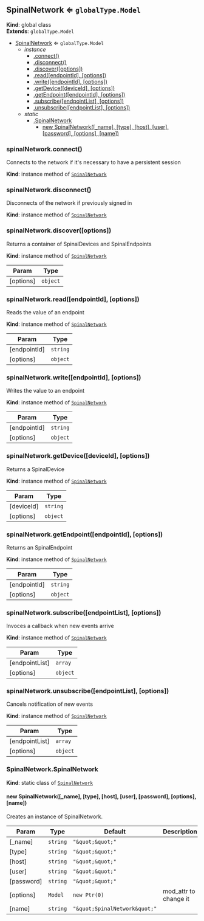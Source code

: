<a name="SpinalNetwork"></a>

## SpinalNetwork ⇐ <code>globalType.Model</code>
**Kind**: global class  
**Extends**: <code>globalType.Model</code>  

* [SpinalNetwork](#SpinalNetwork) ⇐ <code>globalType.Model</code>
    * _instance_
        * [.connect()](#SpinalNetwork+connect)
        * [.disconnect()](#SpinalNetwork+disconnect)
        * [.discover([options])](#SpinalNetwork+discover)
        * [.read([endpointId], [options])](#SpinalNetwork+read)
        * [.write([endpointId], [options])](#SpinalNetwork+write)
        * [.getDevice([deviceId], [options])](#SpinalNetwork+getDevice)
        * [.getEndpoint([endpointId], [options])](#SpinalNetwork+getEndpoint)
        * [.subscribe([endpointList], [options])](#SpinalNetwork+subscribe)
        * [.unsubscribe([endpointList], [options])](#SpinalNetwork+unsubscribe)
    * _static_
        * [.SpinalNetwork](#SpinalNetwork.SpinalNetwork)
            * [new SpinalNetwork([_name], [type], [host], [user], [password], [options], [name])](#new_SpinalNetwork.SpinalNetwork_new)

<a name="SpinalNetwork+connect"></a>

### spinalNetwork.connect()
Connects to the network if it's necessary to have a persistent session

**Kind**: instance method of [<code>SpinalNetwork</code>](#SpinalNetwork)  
<a name="SpinalNetwork+disconnect"></a>

### spinalNetwork.disconnect()
Disconnects of the network if previously signed in

**Kind**: instance method of [<code>SpinalNetwork</code>](#SpinalNetwork)  
<a name="SpinalNetwork+discover"></a>

### spinalNetwork.discover([options])
Returns a container of SpinalDevices and SpinalEndpoints

**Kind**: instance method of [<code>SpinalNetwork</code>](#SpinalNetwork)  

| Param | Type |
| --- | --- |
| [options] | <code>object</code> | 

<a name="SpinalNetwork+read"></a>

### spinalNetwork.read([endpointId], [options])
Reads the value of an endpoint

**Kind**: instance method of [<code>SpinalNetwork</code>](#SpinalNetwork)  

| Param | Type |
| --- | --- |
| [endpointId] | <code>string</code> | 
| [options] | <code>object</code> | 

<a name="SpinalNetwork+write"></a>

### spinalNetwork.write([endpointId], [options])
Writes the value to an endpoint

**Kind**: instance method of [<code>SpinalNetwork</code>](#SpinalNetwork)  

| Param | Type |
| --- | --- |
| [endpointId] | <code>string</code> | 
| [options] | <code>object</code> | 

<a name="SpinalNetwork+getDevice"></a>

### spinalNetwork.getDevice([deviceId], [options])
Returns a SpinalDevice

**Kind**: instance method of [<code>SpinalNetwork</code>](#SpinalNetwork)  

| Param | Type |
| --- | --- |
| [deviceId] | <code>string</code> | 
| [options] | <code>object</code> | 

<a name="SpinalNetwork+getEndpoint"></a>

### spinalNetwork.getEndpoint([endpointId], [options])
Returns an SpinalEndpoint

**Kind**: instance method of [<code>SpinalNetwork</code>](#SpinalNetwork)  

| Param | Type |
| --- | --- |
| [endpointId] | <code>string</code> | 
| [options] | <code>object</code> | 

<a name="SpinalNetwork+subscribe"></a>

### spinalNetwork.subscribe([endpointList], [options])
Invoces a callback when new events arrive

**Kind**: instance method of [<code>SpinalNetwork</code>](#SpinalNetwork)  

| Param | Type |
| --- | --- |
| [endpointList] | <code>array</code> | 
| [options] | <code>object</code> | 

<a name="SpinalNetwork+unsubscribe"></a>

### spinalNetwork.unsubscribe([endpointList], [options])
Cancels notification of new events

**Kind**: instance method of [<code>SpinalNetwork</code>](#SpinalNetwork)  

| Param | Type |
| --- | --- |
| [endpointList] | <code>array</code> | 
| [options] | <code>object</code> | 

<a name="SpinalNetwork.SpinalNetwork"></a>

### SpinalNetwork.SpinalNetwork
**Kind**: static class of [<code>SpinalNetwork</code>](#SpinalNetwork)  
<a name="new_SpinalNetwork.SpinalNetwork_new"></a>

#### new SpinalNetwork([_name], [type], [host], [user], [password], [options], [name])
Creates an instance of SpinalNetwork.


| Param | Type | Default | Description |
| --- | --- | --- | --- |
| [_name] | <code>string</code> | <code>&quot;\&quot;\&quot;&quot;</code> |  |
| [type] | <code>string</code> | <code>&quot;\&quot;\&quot;&quot;</code> |  |
| [host] | <code>string</code> | <code>&quot;\&quot;\&quot;&quot;</code> |  |
| [user] | <code>string</code> | <code>&quot;\&quot;\&quot;&quot;</code> |  |
| [password] | <code>string</code> | <code>&quot;\&quot;\&quot;&quot;</code> |  |
| [options] | <code>Model</code> | <code>new Ptr(0)</code> | mod_attr to change it |
| [name] | <code>string</code> | <code>&quot;\&quot;SpinalNetwork\&quot;&quot;</code> |  |

